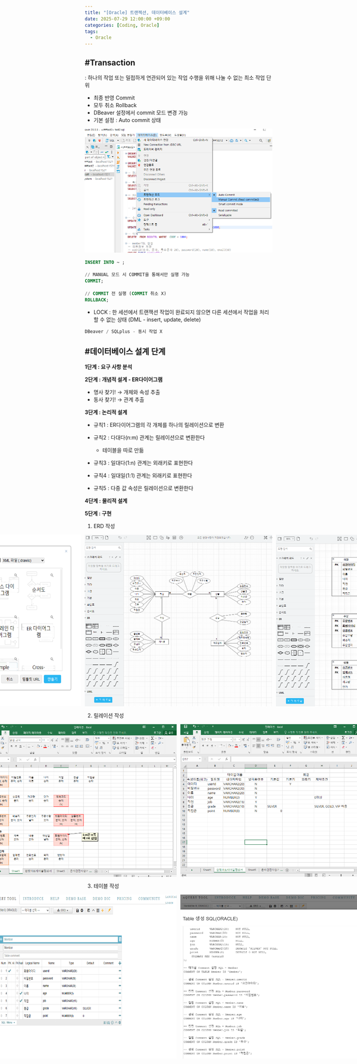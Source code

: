```yaml
---
title: "[Oracle] 트랜젝션, 데이터베이스 설계"
date: 2025-07-29 12:00:00 +09:00
categories: [Coding, Oracle]
tags:
  - Oracle
---
```


## #Transaction

: 하나의 작업 또는 밀접하게 연관되어 있는 작업 수행을 위해 나눌 수 없는 최소 작업 단위

- 최종 반영 Commit
- 모두 취소 Rollback
- DBeaver 설정에서 commit 모드 변경 가능
- 기본 설정 : Auto commit 상태

<img src="/assets/img/Coding/Oracle/Untitled 1.png" alt="Transaction1"/>

```sql
INSERT INTO ~ ;

// MANUAL 모드 시 COMMIT을 통해서만 실행 가능
COMMIT;

// COMMIT 전 실행 (COMMIT 취소 X)
ROLLBACK;
```

- LOCK : 한 세션에서 트랜잭션 작업이 완료되지 않으면 다른 세션에서 작업을 처리할 수 없는 상태
(DML - insert, update, delete)

```sql
DBeaver / SQLplus - 동시 작업 X
```

## #데이터베이스 설계 단계

**1단계 : 요구 사항 분석**

**2단계 : 개념적 설계 - ER다이어그램**

- 명사 찾기! → 개체와 속성 추출
- 동사 찾기! → 관계 추출

**3단계 : 논리적 설계**

- 규칙1 : ER다이어그램의 각 개체를 하나의 릴레이션으로 변환
- 규칙2 : 다대다(n:m) 관계는 릴레이션으로 변환한다
    
     * 테이블을 따로 만듦
    
- 규칙3 : 일대다(1:n) 관계는 외래키로 표현한다
- 규칙4 : 일대일(1:1) 관계는 외래키로 표현한다
- 규칙5 : 다중 값 속성은 릴레이션으로 변환한다

**4단계 : 물리적 설계**

**5단계 : 구현**

1) ERD 작성

<div style="display: flex; justify-content: center; gap: 10px;">
  <img src="/assets/img/Coding/Oracle/Untitled 2.png" alt="Transaction2">
  <img src="/assets/img/Coding/Oracle/Untitled 3.png" alt="Transaction3">
  <img src="/assets/img/Coding/Oracle/Untitled 4.png" alt="Transaction4">
</div>

2) 릴레이션 작성

<div style="display: flex; justify-content: center; gap: 10px;">
  <img src="/assets/img/Coding/Oracle/Untitled 7.png" align="center" alt="Transaction7">
  <img src="/assets/img/Coding/Oracle/Untitled 8.png" align="center" alt="Transaction8">
</div>

3) 테이블 작성

<div style="display: flex; justify-content: center; gap: 10px;">
  <img src="/assets/img/Coding/Oracle/Untitled 9.png" align="center" alt="Transaction9">
  <img src="/assets/img/Coding/Oracle/Untitled 10.png" align="center" alt="Transaction10">
</div>